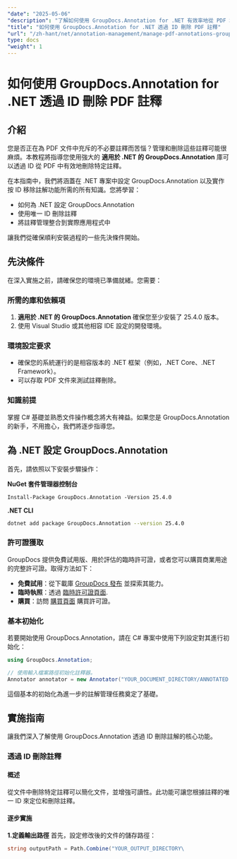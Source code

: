 ```yaml
---
"date": "2025-05-06"
"description": "了解如何使用 GroupDocs.Annotation for .NET 有效率地從 PDF 和其他文件中刪除註解。探索逐步指南、最佳實踐和實際應用。"
"title": "如何使用 GroupDocs.Annotation for .NET 透過 ID 刪除 PDF 註釋"
"url": "/zh-hant/net/annotation-management/manage-pdf-annotations-groupdocs-dotnet-remove-id/"
type: docs
"weight": 1
---
```


# 如何使用 GroupDocs.Annotation for .NET 透過 ID 刪除 PDF 註釋

## 介紹

您是否正在為 PDF 文件中充斥的不必要註釋而苦惱？管理和刪除這些註釋可能很麻煩。本教程將指導您使用強大的 **適用於 .NET 的 GroupDocs.Annotation** 庫可以透過 ID 從 PDF 中有效地刪除特定註釋。

在本指南中，我們將涵蓋在 .NET 專案中設定 GroupDocs.Annotation 以及實作按 ID 移除註解功能所需的所有知識。您將學習：
- 如何為 .NET 設定 GroupDocs.Annotation
- 使用唯一 ID 刪除註釋
- 將註釋管理整合到實際應用程式中

讓我們從確保順利安裝過程的一些先決條件開始。

## 先決條件

在深入實施之前，請確保您的環境已準備就緒。您需要：

### 所需的庫和依賴項
1. **適用於 .NET 的 GroupDocs.Annotation** 確保您至少安裝了 25.4.0 版本。
2. 使用 Visual Studio 或其他相容 IDE 設定的開發環境。

### 環境設定要求
- 確保您的系統運行的是相容版本的 .NET 框架（例如，.NET Core、.NET Framework）。
- 可以存取 PDF 文件來測試註釋刪除。

### 知識前提
掌握 C# 基礎並熟悉文件操作概念將大有裨益。如果您是 GroupDocs.Annotation 的新手，不用擔心，我們將逐步指導您。

## 為 .NET 設定 GroupDocs.Annotation

首先，請依照以下安裝步驟操作：

**NuGet 套件管理器控制台**

```shell
Install-Package GroupDocs.Annotation -Version 25.4.0
```

**\.NET CLI**

```bash
dotnet add package GroupDocs.Annotation --version 25.4.0
```

### 許可證獲取
GroupDocs 提供免費試用版、用於評估的臨時許可證，或者您可以購買商業用途的完整許可證。取得方法如下：
- **免費試用**：從下載庫 [GroupDocs 發布](https://releases.groupdocs.com/annotation/net/) 並探索其能力。
- **臨時執照**：透過 [臨時許可證頁面](https://purchase。groupdocs.com/temporary-license/).
- **購買**：訪問 [購買頁面](https://purchase.groupdocs.com/buy) 購買許可證。

### 基本初始化
若要開始使用 GroupDocs.Annotation，請在 C# 專案中使用下列設定對其進行初始化：

```csharp
using GroupDocs.Annotation;

// 使用輸入檔案路徑初始化註釋器。
Annotator annotator = new Annotator("YOUR_DOCUMENT_DIRECTORY/ANNOTATED.pdf");
```

這個基本的初始化為進一步的註解管理任務奠定了基礎。

## 實施指南

讓我們深入了解使用 GroupDocs.Annotation 透過 ID 刪除註解的核心功能。

### 透過 ID 刪除註釋
#### 概述
從文件中刪除特定註釋可以簡化文件，並增強可讀性。此功能可讓您根據註釋的唯一 ID 來定位和刪除註釋。

#### 逐步實施
**1.定義輸出路徑**
首先，設定修改後的文件的儲存路徑：

```csharp
string outputPath = Path.Combine("YOUR_OUTPUT_DIRECTORY\